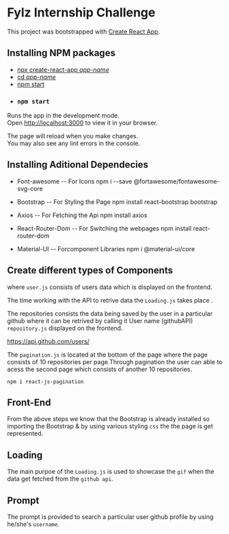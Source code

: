 
# Fylz Internship Challenge

This project was bootstrapped with [Create React App](https://github.com/facebook/create-react-app).

## Installing NPM packages 

 - [npx create-react-app *app-name*](https://create-react-app.dev/)
 - [cd *app-name*](https://create-react-app.dev/)
 - [npm start](https://create-react-app.dev/)
 - ### `npm start`

Runs the app in the development mode.\
Open [http://localhost:3000](http://localhost:3000) to view it in your browser.

The page will reload when you make changes.\
You may also see any lint errors in the console.

## Installing Aditional Dependecies

- Font-awesome -- For Icons
npm i --save @fortawesome/fontawesome-svg-core

- Bootstrap -- For Styling the Page
npm install react-bootstrap bootstrap
- Axios -- For Fetching the Api 
npm install axios
- React-Router-Dom -- For Switching the webpages 
npm install react-router-dom
- Material-UI -- Forcomponent Libraries
npm i @material-ui/core

## Create different types of Components

where `user.js` consists of users data which is displayed on the frontend.

The time working with the API to retrive data the  `Loading.js` takes place .

The repositories consists the data being saved by the user in a particular github where it can be retrived by calling it User name (githubAPI) `repository.js` displayed on the frontend.

https://api.github.com/users/

The `pagination.js` is located at the bottom of the page where the page consists of 10 repositories per page.Through pagination the user can able to acess the second page which consists of another 10 repositories.

`npm i react-js-pagination`
## Front-End 
From the above steps we know that the Bootstrap is already installed so importing the Bootstrap & by using various styling `css` the the page is get represented. 
## Loading 
The main purpoe of the `Loading.js` is used to showcase the `gif` when the data get fetched from the `github api`.
## Prompt
The prompt is provided to search a particular user github profile by using he/she's `username`.


